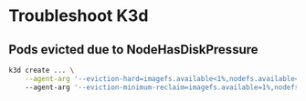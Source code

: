 # Troubleshoot K3d

## Pods evicted due to NodeHasDiskPressure

```bash
k3d create ... \
	--agent-arg '--eviction-hard=imagefs.available<1%,nodefs.available<1%' 
	--agent-arg '--eviction-minimum-reclaim=imagefs.available=1%,nodefs.available=1%'
```